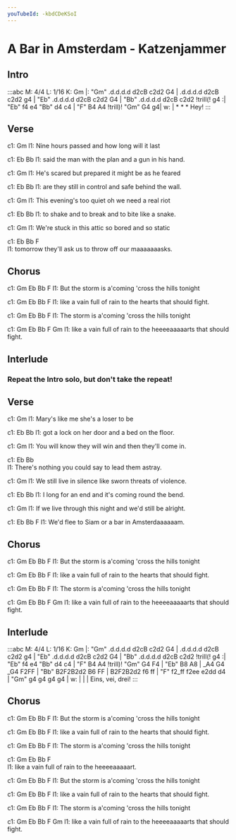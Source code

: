 ```yaml
---
youTubeId: -kbdCDeKSoI
---
```


# A Bar in Amsterdam - Katzenjammer

## Intro

:::abc
M: 4/4
L: 1/16
K: Gm
|: "Gm" .d.d.d.d d2cB c2d2 G4 |      .d.d.d.d d2cB c2d2 g4 |
"Eb" .d.d.d.d d2cB c2d2 G4 | "Bb" .d.d.d.d d2cB c2d2 !trill(! g4 :|
"Eb" f4 e4 "Bb" d4 c4 | "F" B4 A4 !trill)! "Gm" G4 g4|
w: | * * * Hey!
:::

## Verse

c1: Gm
l1: Nine hours passed and how long will it last

c1:          Eb                      Bb
l1: said the man with the plan and a gun in his hand.

c1:      Gm
l1: He's scared but prepared it might be as he feared

c1:          Eb                   Bb
l1: are they still in control and safe behind the wall.

c1:      Gm
l1: This evening's too quiet oh we need a real riot

c1:    Eb                        Bb
l1: to shake and to break and to bite like a snake.

c1:       Gm
l1: We're stuck in this attic so bored and so static

c1:   Eb                       Bb                   F     
l1: tomorrow they'll ask us to throw off our maaaaaaasks.

## Chorus

c1:         Gm         Eb                Bb      F
l1: But the storm is a'coming 'cross the hills tonight

c1:        Gm           Eb          Bb                 F
l1: like a vain full of rain to the hearts that should fight.

c1:     Gm         Eb                Bb      F
l1: The storm is a'coming 'cross the hills tonight

c1:        Gm           Eb          Bb       F                Gm
l1: like a vain full of rain to the heeeeaaaaarts that should fight.

## Interlude

### Repeat the Intro solo, but don't take the repeat!

## Verse

c1: Gm
l1: Mary's like me she's a loser to be

c1:       Eb                     Bb
l1: got a lock on her door and a bed on the floor.

c1:          Gm
l1: You will know they will win and then they'll come in.

c1:         Eb                       Bb     
l1: There's nothing you could say to lead them astray.

c1:    Gm
l1: We still live in silence like sworn threats of violence.

c1:   Eb                       Bb
l1: I long for an end and it's coming round the bend.

c1:       Gm
l1: If we live through this night and we'd still be alright.

c1:      Eb                Bb                 F
l1: We'd flee to Siam or a bar in Amsterdaaaaaam.

## Chorus

c1:         Gm         Eb                Bb      F
l1: But the storm is a'coming 'cross the hills tonight

c1:        Gm           Eb          Bb                 F
l1: like a vain full of rain to the hearts that should fight.

c1:     Gm         Eb                Bb      F
l1: The storm is a'coming 'cross the hills tonight

c1:        Gm           Eb          Bb       F                Gm
l1: like a vain full of rain to the heeeeaaaaarts that should fight.

## Interlude

:::abc
M: 4/4
L: 1/16
K: Gm
|: "Gm" .d.d.d.d d2cB c2d2 G4 |      .d.d.d.d d2cB c2d2 g4 |
"Eb" .d.d.d.d d2cB c2d2 G4 | "Bb" .d.d.d.d d2cB c2d2 !trill(! g4 :|
"Eb" f4 e4 "Bb" d4 c4 | "F" B4 A4 !trill)! "Gm" G4 F4 | "Eb" B8 A8 | _A4 G4 _G4 F2FF |
"Bb" B2F2B2d2 B6 FF | B2F2B2d2 f6 ff | "F" f2_ff f2ee e2dd d4 | "Gm" g4 g4 g4 g4 |
w: | | | Eins, vei, drei!
:::

## Chorus

c1:         Gm         Eb                Bb      F
l1: But the storm is a'coming 'cross the hills tonight

c1:        Gm           Eb          Bb                 F
l1: like a vain full of rain to the hearts that should fight.

c1:     Gm         Eb                Bb      F
l1: The storm is a'coming 'cross the hills tonight

c1:        Gm           Eb          Bb       F              
l1: like a vain full of rain to the heeeeaaaaart.

c1:         Gm         Eb                Bb      F
l1: But the storm is a'coming 'cross the hills tonight

c1:        Gm           Eb          Bb                 F
l1: like a vain full of rain to the hearts that should fight.

c1:     Gm         Eb                Bb      F
l1: The storm is a'coming 'cross the hills tonight

c1:        Gm           Eb          Bb       F                Gm
l1: like a vain full of rain to the heeeeaaaaarts that should fight.